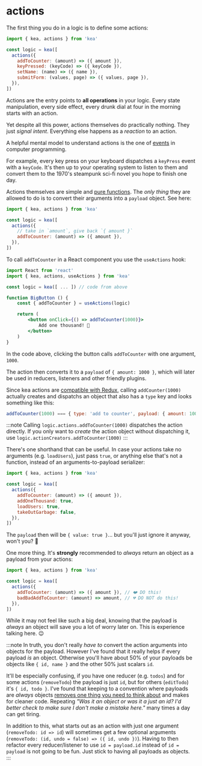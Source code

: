 # actions

The first thing you do in a logic is to define some actions:

```javascript
import { kea, actions } from 'kea'

const logic = kea([
  actions({
    addToCounter: (amount) => ({ amount }),
    keyPressed: (keyCode) => ({ keyCode }),
    setName: (name) => ({ name }),
    submitForm: (values, page) => ({ values, page }),
  }),
])
```

Actions are the entry points to **all operations** in your logic.
Every state manipulation, every side effect, every drunk dial at four in the morning starts
with an action.

Yet despite all this power, actions themselves do practically nothing. They just _signal intent_.
Everything else happens as a _reaction_ to an action.

A helpful mental model to understand actions is the one
of [events](<https://en.wikipedia.org/wiki/Event_(computing)>) in computer programming.

For example, every key press on your keyboard dispatches a `keyPress` event with a `keyCode`. It's then up to
your operating system to listen to them and convert them to the 1970's steampunk sci-fi
novel you hope to finish one day.

Actions themselves are simple and [pure functions](https://en.wikipedia.org/wiki/Pure_function). The _only
thing_ they are allowed to do is to convert their arguments into a `payload` object. See here:

```jsx
import { kea, actions } from 'kea'

const logic = kea([
  actions({
    // take in `amount`, give back `{ amount }`
    addToCounter: (amount) => ({ amount }),
  }),
])
```

To call `addToCounter` in a React component you use the `useActions` hook:

```jsx
import React from 'react'
import { kea, actions, useActions } from 'kea'

const logic = kea([ ... ]) // code from above

function BigButton () {
    const { addToCounter } = useActions(logic)

    return (
        <button onClick={() => addToCounter(1000)}>
            Add one thousand! 🤩
        </button>
    )
}
```

In the code above, clicking the button calls `addToCounter` with one argument, `1000`.

The action then converts it to a `payload` of `{ amount: 1000 }`, which will later be used in
reducers, listeners and other friendly plugins.

Since kea actions are [compatible with Redux](https://redux.js.org/basics/actions), calling
`addCounter(1000)` actually creates and dispatchs an object that also has a `type` key and looks
something like this:

```javascript
addToCounter(1000) === { type: 'add to counter', payload: { amount: 1000 } }
```

:::note
Calling `logic.actions.addToCounter(1000)` dispatches the action directly. If you only want to _create_
the action object without dispatching it, use `logic.actionCreators.addToCounter(1000)`
:::

There's one shorthand that can be useful. In case your actions take no arguments (e.g. `loadUsers`),
just pass `true`, or anything else that's not a function, instead of an arguments-to-payload serializer:

```jsx
import { kea, actions } from 'kea'

const logic = kea([
  actions({
    addToCounter: (amount) => ({ amount }),
    addOneThousand: true,
    loadUsers: true,
    takeOutGarbage: false,
  }),
])
```

The `payload` then will be `{ value: true }`... but you'll just ignore it anyway, won't you? 🤔

One more thing. It's **strongly** recommended to _always_ return an object
as a payload from your actions:

```jsx
import { kea, actions } from 'kea'

const logic = kea([
  actions({
    addToCounter: (amount) => ({ amount }), // ❤️ DO this!
    badBadAddToCounter: (amount) => amount, // 💔 DO NOT do this!
  }),
])
```

While it may not feel like such a big deal, knowing that the payload is _always_ an object
will save you a lot of worry later on. This is experience talking here. 😉

:::note
In truth, you don't really _have to_ convert the action arguments into objects for the payload.
However I've found that it really helps if every payload _is_ an object. Otherwise you'll
have about 50% of your payloads be objects like `{ id, name }` and the other 50% just scalars `id`.

It'll be especially confusing, if you have one reducer (e.g. `todos`) and for some actions (`removeTodo`)
the payload is just `id`, but for others (`editTodo`) it's `{ id, todo }`. I've found that keeping to a
convention where payloads are _always_ objects [removes one thing you need to think about](https://medium.com/marius-andra-blog/two-strategies-for-writing-better-code-1be0dc240698)
and makes for cleaner code. Repeating _"Was it an object or was it a just an id? I'd better check to make sure I don't
make a mistake here."_ many times a day can get tiring.

In addition to this, what starts out as an action with just one argument (`removeTodo: id => id`)
will sometimes get a few optional arguments (`removeTodo: (id, undo = false) => ({ id, undo })`).
Having to then refactor every reducer/listener to use `id = payload.id` instead of `id = payload` is
not going to be fun. Just stick to having all payloads as objects.  
:::
